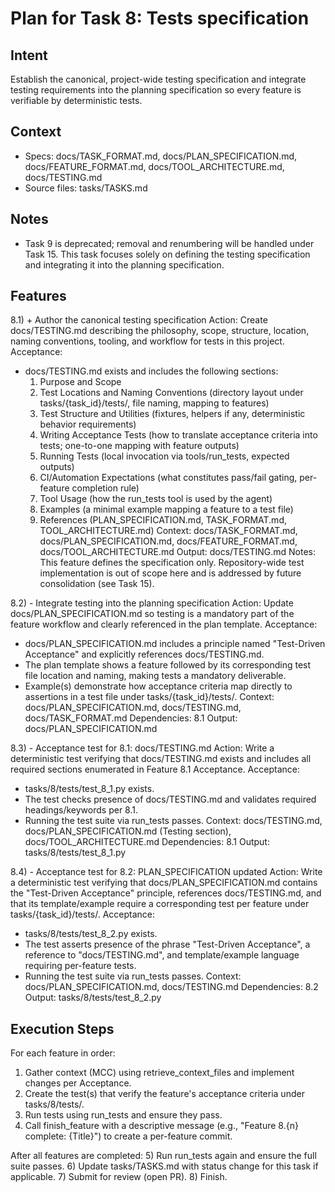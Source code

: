 # Plan for Task 8: Tests specification

## Intent
Establish the canonical, project-wide testing specification and integrate testing requirements into the planning specification so every feature is verifiable by deterministic tests.

## Context
- Specs: docs/TASK_FORMAT.md, docs/PLAN_SPECIFICATION.md, docs/FEATURE_FORMAT.md, docs/TOOL_ARCHITECTURE.md, docs/TESTING.md
- Source files: tasks/TASKS.md

## Notes
- Task 9 is deprecated; removal and renumbering will be handled under Task 15. This task focuses solely on defining the testing specification and integrating it into the planning specification.

## Features
8.1) + Author the canonical testing specification
   Action: Create docs/TESTING.md describing the philosophy, scope, structure, location, naming conventions, tooling, and workflow for tests in this project.
   Acceptance:
   - docs/TESTING.md exists and includes the following sections:
     1) Purpose and Scope
     2) Test Locations and Naming Conventions (directory layout under tasks/{task_id}/tests/, file naming, mapping to features)
     3) Test Structure and Utilities (fixtures, helpers if any, deterministic behavior requirements)
     4) Writing Acceptance Tests (how to translate acceptance criteria into tests; one-to-one mapping with feature outputs)
     5) Running Tests (local invocation via tools/run_tests, expected outputs)
     6) CI/Automation Expectations (what constitutes pass/fail gating, per-feature completion rule)
     7) Tool Usage (how the run_tests tool is used by the agent)
     8) Examples (a minimal example mapping a feature to a test file)
     9) References (PLAN_SPECIFICATION.md, TASK_FORMAT.md, TOOL_ARCHITECTURE.md)
   Context: docs/TASK_FORMAT.md, docs/PLAN_SPECIFICATION.md, docs/FEATURE_FORMAT.md, docs/TOOL_ARCHITECTURE.md
   Output: docs/TESTING.md
   Notes: This feature defines the specification only. Repository-wide test implementation is out of scope here and is addressed by future consolidation (see Task 15).

8.2) - Integrate testing into the planning specification
   Action: Update docs/PLAN_SPECIFICATION.md so testing is a mandatory part of the feature workflow and clearly referenced in the plan template.
   Acceptance:
   - docs/PLAN_SPECIFICATION.md includes a principle named "Test-Driven Acceptance" and explicitly references docs/TESTING.md.
   - The plan template shows a feature followed by its corresponding test file location and naming, making tests a mandatory deliverable.
   - Example(s) demonstrate how acceptance criteria map directly to assertions in a test file under tasks/{task_id}/tests/.
   Context: docs/PLAN_SPECIFICATION.md, docs/TESTING.md, docs/TASK_FORMAT.md
   Dependencies: 8.1
   Output: docs/PLAN_SPECIFICATION.md

8.3) - Acceptance test for 8.1: docs/TESTING.md
   Action: Write a deterministic test verifying that docs/TESTING.md exists and includes all required sections enumerated in Feature 8.1 Acceptance.
   Acceptance:
   - tasks/8/tests/test_8_1.py exists.
   - The test checks presence of docs/TESTING.md and validates required headings/keywords per 8.1.
   - Running the test suite via run_tests passes.
   Context: docs/TESTING.md, docs/PLAN_SPECIFICATION.md (Testing section), docs/TOOL_ARCHITECTURE.md
   Dependencies: 8.1
   Output: tasks/8/tests/test_8_1.py

8.4) - Acceptance test for 8.2: PLAN_SPECIFICATION updated
   Action: Write a deterministic test verifying that docs/PLAN_SPECIFICATION.md contains the "Test-Driven Acceptance" principle, references docs/TESTING.md, and that its template/example require a corresponding test per feature under tasks/{task_id}/tests/.
   Acceptance:
   - tasks/8/tests/test_8_2.py exists.
   - The test asserts presence of the phrase "Test-Driven Acceptance", a reference to "docs/TESTING.md", and template/example language requiring per-feature tests.
   - Running the test suite via run_tests passes.
   Context: docs/PLAN_SPECIFICATION.md, docs/TESTING.md
   Dependencies: 8.2
   Output: tasks/8/tests/test_8_2.py

## Execution Steps
For each feature in order:
1) Gather context (MCC) using retrieve_context_files and implement changes per Acceptance.
2) Create the test(s) that verify the feature's acceptance criteria under tasks/8/tests/.
3) Run tests using run_tests and ensure they pass.
4) Call finish_feature with a descriptive message (e.g., "Feature 8.{n} complete: {Title}") to create a per-feature commit.

After all features are completed:
5) Run run_tests again and ensure the full suite passes.
6) Update tasks/TASKS.md with status change for this task if applicable.
7) Submit for review (open PR).
8) Finish.
